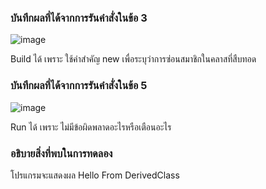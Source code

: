 ### บันทึกผลที่ได้จากการรันคำสั่งในข้อ 3
![image](https://github.com/Chaiyapa/03376836-OOP-2566-Lab-08/assets/144195729/9f39eca4-089b-4650-a70c-8feb672dc97b)

Build ได้ เพราะ ใช้คำสำคัญ new เพื่อระบุว่าการซ่อนสมาชิกในคลาสที่สืบทอด
### บันทึกผลที่ได้จากการรันคำสั่งในข้อ 5
![image](https://github.com/Chaiyapa/03376836-OOP-2566-Lab-08/assets/144195729/e7e679d1-ad96-4d48-a661-a96355e16608)

Run ได้ เพราะ ไม่มีข้อผิดพลาดอะไรหรือเตือนอะไร
### อธิบายสิ่งที่พบในการทดลอง
โปรแกรมจะแสดงผล Hello From DerivedClass
